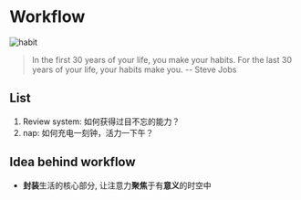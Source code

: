 # Workflow
![habit](https://i.imgur.com/vTc9CKV.jpg)

> In the first 30 years of your life, you make your habits. For the last 30 years of your life, your habits make you. -- Steve Jobs

## List 

1. Review system: 如何获得过目不忘的能力？
2. nap: 如何充电一刻钟，活力一下午？

## Idea behind workflow 

* **封装**生活的核心部分, 让注意力**聚焦**于有**意义**的时空中